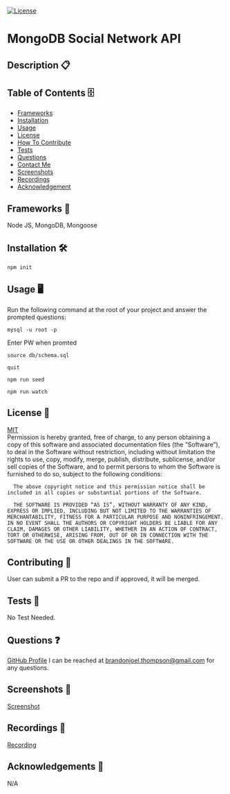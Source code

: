   [![License](https://img.shields.io/badge/license-MIT-green)](./LICENSE)
  # MongoDB Social Network API
  ## Description 📋 
  
  ## Table of Contents 🗄️ 
 - [Frameworks](#Frameworks)
 - [Installation](#Installation)
 - [Usage](#Usage)
 - [License](#License)
 - [How To Contribute](#HowToContribute)
 - [Tests](#Tests)
 - [Questions](#Questions)
 - [Contact Me](#ContactMe)
 - [Screenshots](#Screenshots)
 - [Recordings](#Recordings)
 - [Acknowledgement](#Acknowledgement)
  ## Frameworks 🧰
  Node JS, MongoDB, Mongoose
  ## Installation 🛠️ 
  `npm init`

  ## Usage 🖥️ 
  Run the following command at the root of your project and answer the prompted questions:

  `mysql -u root -p`

Enter PW when promted

  `source db/schema.sql`

  `quit`

  `npm run seed`
  
  `npm run watch`
  ## License 🔐  
  [MIT](https://opensource.org/license/mit/)
  <br>
  Permission is hereby granted, free of charge, to any person obtaining a copy of this software and associated documentation files (the “Software”), to deal in the Software without restriction, including without limitation the rights to use, copy, modify, merge, publish, distribute, sublicense, and/or sell copies of the Software, and to permit persons to whom the Software is furnished to do so, subject to the following conditions:

      The above copyright notice and this permission notice shall be included in all copies or substantial portions of the Software.
      
      THE SOFTWARE IS PROVIDED “AS IS”, WITHOUT WARRANTY OF ANY KIND, EXPRESS OR IMPLIED, INCLUDING BUT NOT LIMITED TO THE WARRANTIES OF MERCHANTABILITY, FITNESS FOR A PARTICULAR PURPOSE AND NONINFRINGEMENT. IN NO EVENT SHALL THE AUTHORS OR COPYRIGHT HOLDERS BE LIABLE FOR ANY CLAIM, DAMAGES OR OTHER LIABILITY, WHETHER IN AN ACTION OF CONTRACT, TORT OR OTHERWISE, ARISING FROM, OUT OF OR IN CONNECTION WITH THE SOFTWARE OR THE USE OR OTHER DEALINGS IN THE SOFTWARE.
  ## Contributing 📝 
  User can submit a PR to the repo and if approved, it will be merged. 
  ## Tests 🧮
  No Test Needed.
  ## Questions ❓
  [GitHub Profile](github.com/sqweegy12/)  I can be reached at brandonjoel.thompson@gmail.com for any questions.
   ## Screenshots 📸
  <a href="https://user-images.githubusercontent.com/98428608/228551108-e220c8fc-f000-4abe-8ba1-dce83b2b0cb7.png">Screenshot</a> 

  ## Recordings 🎥
   <a href="https://user-images.githubusercontent.com/98428608/228551164-6c264a7b-98cd-45e6-997c-85244503a8c7.mp4">Recording</a>

  ## Acknowledgements 🎉
  N/A
